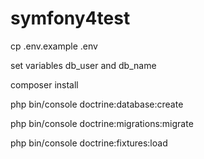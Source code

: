 # symfony4test

cp .env.example .env

set variables db_user and db_name

composer install

php bin/console doctrine:database:create

php bin/console doctrine:migrations:migrate

php bin/console doctrine:fixtures:load